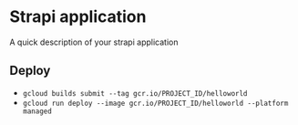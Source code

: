 # Strapi application

A quick description of your strapi application

## Deploy
- `gcloud builds submit --tag gcr.io/PROJECT_ID/helloworld`
- `gcloud run deploy --image gcr.io/PROJECT_ID/helloworld --platform managed`
